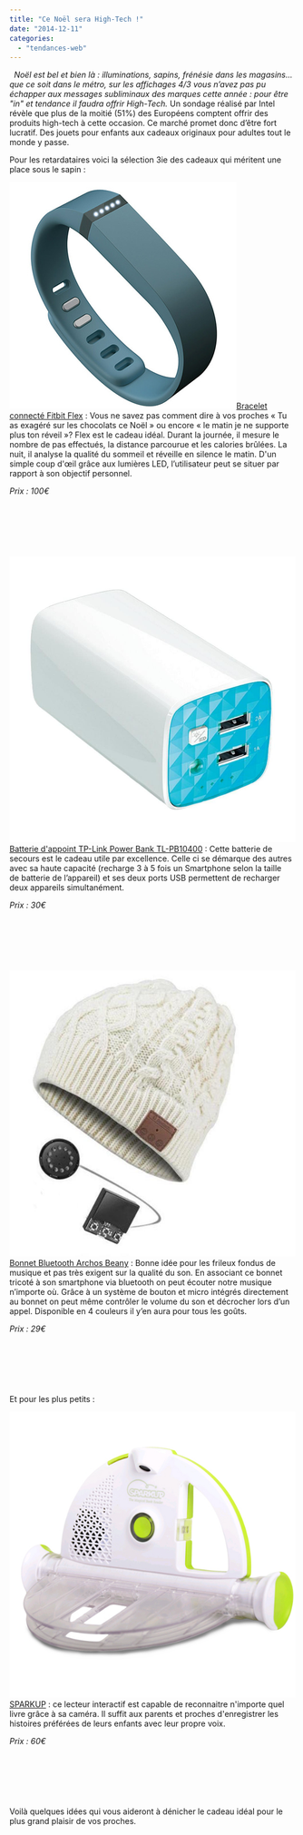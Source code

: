 ```yaml
---
title: "Ce Noël sera High-Tech !"
date: "2014-12-11"
categories: 
  - "tendances-web"
---
```


  _Noël est bel et bien là : illuminations, sapins, frénésie dans les magasins... que ce soit dans le métro, sur les affichages 4/3 vous n’avez pas pu échapper aux messages subliminaux des marques cette année : pour être "in" et tendance il faudra offrir High-Tech._ Un sondage réalisé par Intel révèle que plus de la moitié (51%) des Européens comptent offrir des produits high-tech à cette occasion. Ce marché promet donc d’être fort lucratif. Des jouets pour enfants aux cadeaux originaux pour adultes tout le monde y passe.

Pour les retardataires voici la sélection 3ie des cadeaux qui méritent une place sous le sapin :

[![fitbit-flex_1386260272](/assets/images/fitbit-flex_1386260272.jpg)](http://www.fitbit.com/fr/flex)[Bracelet connecté Fitbit Flex](http://www.fitbit.com/fr/flex) : Vous ne savez pas comment dire à vos proches « Tu as exagéré sur les chocolats ce Noël » ou encore « le matin je ne supporte plus ton réveil »? Flex est le cadeau idéal. Durant la journée, il mesure le nombre de pas effectués, la distance parcourue et les calories brûlées. La nuit, il analyse la qualité du sommeil et réveille en silence le matin. D'un simple coup d'œil grâce aux lumières LED, l’utilisateur peut se situer par rapport à son objectif personnel.

_Prix : 100€_

 

 

 

[![batterie](/assets/images/batterie.jpg)](http://www.tp-link.fr/products/details/?model=TL-PB1040)[Batterie d'appoint TP-Link Power Bank TL-PB10400](http://www.tp-link.fr/products/details/?model=TL-PB10400) : Cette batterie de secours est le cadeau utile par excellence. Celle ci se démarque des autres avec sa haute capacité (recharge 3 à 5 fois un Smartphone selon la taille de batterie de l’appareil) et ses deux ports USB permettent de recharger deux appareils simultanément.

_Prix : 30€_

 

 

 

[![archos-music-beany-1](/assets/images/archos-music-beany-1.jpg)](http://www.archos.com/fr/products/objects/cself/amb/index.html)[Bonnet Bluetooth Archos Beany](http://www.archos.com/fr/products/objects/cself/amb/index.html) : Bonne idée pour les frileux fondus de musique et pas très exigent sur la qualité du son. En associant ce bonnet tricoté à son smartphone via bluetooth on peut écouter notre musique n’importe où. Grâce à un système de bouton et micro intégrés directement au bonnet on peut même contrôler le volume du son et décrocher lors d’un appel. Disponible en 4 couleurs il y’en aura pour tous les goûts.

_Prix : 29€_

 

 

 

Et pour les plus petits :

[![Sparkup-only](/assets/images/Sparkup-only.jpg)](http://mon-sparkup.fr)[SPARKUP](http://mon-sparkup.fr) : ce lecteur interactif est capable de reconnaitre n'importe quel livre grâce à sa caméra. Il suffit aux parents et proches d'enregistrer les histoires préférées de leurs enfants avec leur propre voix.

_Prix : 60€_

 

 

 

Voilà quelques idées qui vous aideront à dénicher le cadeau idéal pour le plus grand plaisir de vos proches.
